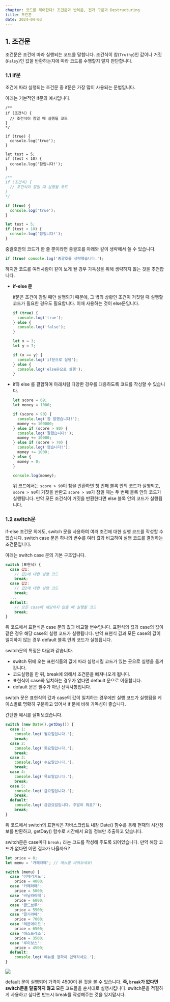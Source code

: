 ```yaml
---
chapter: 코드를 제어한다! 조건문과 반복문, 전개 구문과 Destructuring
title: 조건문
date: 2024-04-03
---
```


## 1. 조건문

조건문은 조건에 따라 실행되는 코드를 말합니다. 조건식이 참(`Truthy`)인 값이나 거짓(`Falsy`)인 값을 반환하는지에 따라 코드를 수행할지 말지 판단합니다.

### 1.1 if문

조건에 따라 실행되는 조건문 중 if문은 가장 많이 사용되는 문법입니다.

아래는 기본적인 if문의 예시입니다.

```javascript-exec
/**
if (조건식) {
  // 조건식이 참일 때 실행될 코드
}
*/

if (true) {
  console.log('true');
}

let test = 5;
if (test < 10) {
  console.log('참입니다!');
}
```

```javascript
/**
if (조건식) {
  // 조건식이 참일 때 실행될 코드
}
*/

if (true) {
  console.log('true');
}

let test = 5;
if (test < 10) {
  console.log('참입니다!');
}
```

중괄호안의 코드가 한 줄 뿐이라면 중괄호를 아래와 같이 생략해서 쓸 수 있습니다.

```jsx
if (true) console.log('중괄호를 생략했습니다.');
```

하지만 코드를 여러사람이 같이 보게 될 경우 가독성을 위해 생략하지 않는 것을 추천합니다.

- **if-else 문**

  if문은 조건이 참일 때만 실행되기 때문에, 그 밖의 상황인 조건이 거짓일 때 실행할 코드가 필요한 경우도 필요합니다. 이때 사용하는 것이 else문입니다.

  ```jsx
  if (true) {
    console.log('true');
  } else {
    console.log('false');
  }

  let x = 3;
  let y = 7;

  if (x == y) {
    console.log('if문으로 실행');
  } else {
    console.log('else문으로 실행');
  }
  ```

- if와 else 를 결합하여 아래처럼 다양한 경우를 대응하도록 코드를 작성할 수 있습니다.

  ```javascript
  let score = 69;
  let money = 1000;

  if (score > 90) {
    console.log('참 잘했습니다!');
    money += 100000;
  } else if (score > 80) {
    console.log('잘했습니다!');
    money += 10000;
  } else if (score > 70) {
    console.log('했습니다!');
    money += 1000;
  } else {
    money = 0;
  }

  console.log(money);
  ```

  위 코드에서는 `score > 90`이 참을 반환하면 첫 번째 블록 안의 코드가 실행되고, `score > 90`이 거짓을 반환고 `score > 80`가 참일 때는 두 번째 블록 안의 코드가 실행됩니다. 만약 모든 조건식이 거짓을 반환한다면 else 블록 안의 코드가 실행됩니다.

### 1.2 s**witch문**

if-else 조건문 외에도, switch 문을 사용하여 여러 조건에 대한 실행 코드를 작성할 수 있습니다. switch case 문은 하나의 변수를 여러 값과 비교하여 실행 코드를 결정하는 조건문입니다.

아래는 switch case 문의 기본 구조입니다.

```jsx
switch (표현식) {
  case 값1:
    // 값1에 대한 실행 코드
    break;
  case 값2:
    // 값2에 대한 실행 코드
    break;
  ...
  default:
    // 모든 case에 해당하지 않을 때 실행될 코드
    break;
}
```

위 코드에서 표현식은 case 문의 값과 비교할 변수입니다. 표현식의 값과 case의 값이 같은 경우 해당 case의 실행 코드가 실행됩니다. 만약 표현식 깂과 모든 case의 값이 일치하지 않는 경우 default 블록 안의 코드가 실행됩니다.

switch문의 특징은 다음과 같습니다.

- switch 뒤에 오는 표현식들의 값에 따라 실행시킬 코드가 있는 곳으로 실행을 옮겨갑니다.
- 코드실행을 한 뒤, break에 의해서 조건문을 빠져나오게 됩니다.
- 표현식이 case와 일치하는 경우가 없다면 default 문으로 이동합니다.
- default 문은 필수가 아닌 선택사항입니다.

switch 문은 표현식의 값과 case의 값이 일치하는 경우에만 실행 코드가 실행됨을 케이스별로 명확히 구분하고 있어서 if 문에 비해 가독성이 좋습니다.

간단한 예시를 살펴보겠습니다.

```jsx
switch (new Date().getDay()) {
  case 1:
    console.log('월요일입니다.');
    break;
  case 2:
    console.log('화요일입니다.');
    break;
  case 3:
    console.log('수요일입니다.');
    break;
  case 4:
    console.log('목요일입니다.');
    break;
  case 5:
    console.log('금요일입니다.');
    break;
  default:
    console.log('금금요일입니다. 주말이 뭐죠?');
    break;
}
```

위 코드에서 switch의 표현식은 자바스크립트 내장 Date() 함수를 통해 현재의 시간정보를 반환하고, getDay() 함수로 시간에서 요일 정보만 추출하고 있습니다.

switch문은 case마다 `break;` 라는 코드를 작성해 주도록 되어있습니다. 만약 해당 코드가 없다면 어떤 결과가 나올까요?

```jsx
let price = 0;
let menu = '카페라떼'; // 메뉴를 바꿔보세요!

switch (menu) {
  case '아메리카노':
    price = 4000;
  case '카페라떼':
    price = 5000;
  case '바닐라라떼':
    price = 6000;
  case '콜드브루':
    price = 5500;
  case '딸기라떼':
    price = 7000;
  case '레몬에이드':
    price = 6500;
  case '에스프레소':
    price = 3500;
  case '루이보스':
    price = 4500;
  default:
    console.log('메뉴를 정확히 입력하세요.');
}
```

![](/images/basecamp-javascript/chapter05/01-1.png)

default 문이 실행되어 가격이 4500이 된 것을 볼 수 있습니다. **즉, `break`가 없다면 switch문을 탈출하지 않고** 모든 코드들을 순서대로 실행시킵니다. switch문을 적절하게 사용하고 싶다면 반드시 break를 작성해주는 것을 잊지맙시다.
